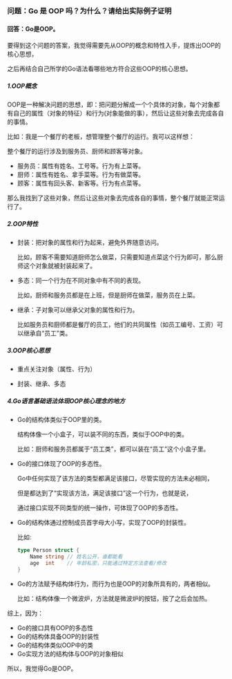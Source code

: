 ### 问题：Go 是 OOP 吗？为什么？请给出实际例子证明



#### 回答：Go是OOP。



要得到这个问题的答案，我觉得需要先从OOP的概念和特性入手，提炼出OOP的核心思想，

之后再结合自己所学的Go语法看哪些地方符合这些OOP的核心思想。



##### 1.OOP概念

OOP是一种解决问题的思想，即：把问题分解成一个个具体的对象，每个对象都有自己的属性（对象的特征）和行为(对象能做的事），然后让这些对象去完成各自的事情。

比如：我是一个餐厅的老板，想管理整个餐厅的运行。我可以这样想：

整个餐厅的运行涉及到服务员、厨师和顾客等对象。

* 服务员：属性有姓名、工号等。行为有上菜等。
* 厨师：属性有姓名、拿手菜等。行为有做菜等。
* 顾客：属性有回头客、新客等。行为有点菜等。

那么我找到了这些对象，然后让这些对象去完成各自的事情，整个餐厅就能正常运行了。



##### 2.OOP特性

* 封装：把对象的属性和行为起来，避免外界随意访问。

  比如，顾客不需要知道厨师怎么做菜，只需要知道点菜这个行为即可，那么厨师这个对象就被封装起来了。

* 多态：同一个行为在不同对象中有不同的表现。

  比如，厨师和服务员都是在上班，但是厨师在做菜，服务员在上菜。

* 继承：子对象可以继承父对象的属性和行为。

  比如服务员和厨师都是餐厅的员工，他们的共同属性（如员工编号、工资）可以继承自“员工”类。



##### 3.OOP核心思想

* 重点关注对象（属性、行为）

* 封装、继承、多态



##### 4.Go语言基础语法体现OOP核心理念的地方

- Go的结构体类似于OOP里的类。

  结构体像一个小盒子，可以装不同的东西，类似于OOP中的类。

  比如：厨师和服务员都属于“员工类”，都可以装在“员工”这个小盒子里。



- Go的接口体现了OOP的多态性。

  Go中任何实现了该方法的类型都满足该接口，尽管实现的方法未必相同，

  但是都达到了“实现该方法，满足该接口”这一个行为，也就是说，

  通过接口实现不同类型的统一操作，可体现了OOP的多态性。

  

* Go的结构体通过控制成员首字母大小写，实现了OOP的封装性。

  比如:

  ```go
  type Person struct {
      Name string // 姓名公开，谁都能看
      age  int    // 年龄私密，只能通过特定方法查看/修改
  }
  ```



* Go的方法赋予结构体行为，而行为也是OOP的对象所具有的，两者相似。

  比如：结构体像一个微波炉，方法就是微波炉的按钮，按了之后会加热。



综上，因为：

* Go的接口具有OOP的多态性
* Go的结构体具备OOP的封装性
* Go的结构体类似OOP中的类
* Go实现方法的结构体与OOP的对象相似

所以，我觉得Go是OOP。